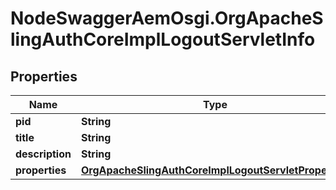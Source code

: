 # NodeSwaggerAemOsgi.OrgApacheSlingAuthCoreImplLogoutServletInfo

## Properties

Name | Type | Description | Notes
------------ | ------------- | ------------- | -------------
**pid** | **String** |  | [optional] 
**title** | **String** |  | [optional] 
**description** | **String** |  | [optional] 
**properties** | [**OrgApacheSlingAuthCoreImplLogoutServletProperties**](OrgApacheSlingAuthCoreImplLogoutServletProperties.md) |  | [optional] 


